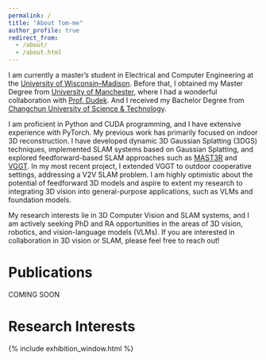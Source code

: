 ```yaml
---
permalink: /
title: "About Tom-me"
author_profile: true
redirect_from: 
  - /about/
  - /about.html
---
```


I am currently a master’s student in Electrical and Computer Engineering at the [University of Wisconsin–Madison](https://www.wisc.edu/). Before that, I obtained my Master Degree from [University of Manchester](https://www.manchester.ac.uk/), where I had a wonderful collaboration with [Prof. Dudek](https://personalpages.manchester.ac.uk/staff/p.dudek/pdudek.htm). And I received my Bachelor Degree from [Changchun University of Science & Technology](https://cust.edu.cn/). 

I am proficient in Python and CUDA programming, and I have extensive experience with PyTorch. My previous work has primarily focused on indoor 3D reconstruction. I have developed dynamic 3D Gaussian Splatting (3DGS) techniques, implemented SLAM systems based on Gaussian Splatting, and explored feedforward-based SLAM approaches such as [MAST3R](https://arxiv.org/abs/2406.09756) and [VGGT](https://arxiv.org/pdf/2503.11651). In my most recent project, I extended VGGT to outdoor cooperative settings, addressing a V2V SLAM problem. I am highly optimistic about the potential of feedforward 3D models and aspire to extent my research to integrating 3D vision into general-purpose applications, such as VLMs and foundation models.

My research interests lie in 3D Computer Vision and SLAM systems, and I am actively seeking PhD and RA opportunities in the areas of 3D vision, robotics, and vision-language models (VLMs). If you are interested in collaboration in 3D vision or SLAM, please feel free to reach out!

Publications
===
COMING SOON

<!-- {% include publications.html %} -->

Research Interests
===
{% include exhibition_window.html %}